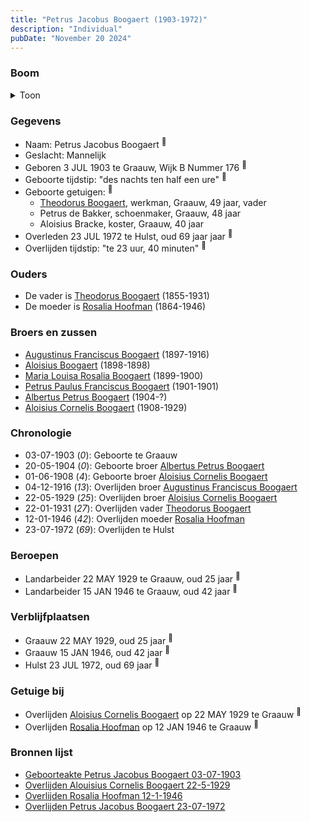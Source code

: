 ```yaml
---
title: "Petrus Jacobus Boogaert (1903-1972)"
description: "Individual"
pubDate: "November 20 2024"
---
```


### Boom
<details><summary>Toon</summary>

![test](https://www.plantuml.com/plantuml/svg/ZPB1JW9138RlynID7ZoHiBkm0Y4865296cFqu8bqTmfCc9qXqzaGOdXt1zbL4urwcxH__txJTiWUdIyBBNYjp0OT5f1XlbuwMnfvQRLru1qQ3YaoNgoK9CYLopKTtrHi_0uAAZ9oV0on9qVMxpOalhZc6fdXLG30s3f9xccbyhKXvdw_G6K60qZ4NeWpU7XlnU9OSVAq8YkjApdKsIMIyoU033VDPjH90KudoRGz7GVdruKYBVVGxsMOxUQPzLvJRm1Hfzs6YozfNfTQpz78UUuiSsO3HT35CSn6zn1ramYk76Av3JmLnADbr0hXsjf5WQOcQCQjG30TJv99yYi1p9w3SoTjrSv_qaGrJIlzHjFlRKbAPPO77ToDNe9rDts7cWQeD85JhPOhloEjxJQ0xKKrhaQZKeYA_ZDGLOR0GTkDHDtjWVnX-ZFCRVRJ5heHVApmxsqaOHItuLlDvD-ZYEkQynYkIyt-S2T3CZBSxHi0)
</details>

### Gegevens
- Naam: Petrus Jacobus Boogaert <sup><a href="../s00324/" style="text-decoration:none" title="Geboorteakte Petrus Jacobus Boogaert 03-07-1903">:link:</a></sup>
- Geslacht: Mannelijk
- Geboren 3 JUL 1903 te Graauw, Wijk B Nummer 176 <sup><a href="../s00324/" style="text-decoration:none" title="Geboorteakte Petrus Jacobus Boogaert 03-07-1903">:link:</a></sup>
- Geboorte tijdstip: "des nachts ten half een ure" <sup><a href="../s00324/" style="text-decoration:none" title="Geboorteakte Petrus Jacobus Boogaert 03-07-1903">:link:</a></sup>
- Geboorte getuigen: <sup><a href="../s00324/" style="text-decoration:none" title="Geboorteakte Petrus Jacobus Boogaert 03-07-1903">:link:</a></sup>
  - [Theodorus Boogaert](../i00186/), werkman, Graauw, 49 jaar, vader
  - Petrus de Bakker, schoenmaker, Graauw, 48 jaar
  - Aloisius Bracke, koster, Graauw, 40 jaar
- Overleden 23 JUL 1972 te Hulst, oud 69 jaar jaar <sup><a href="../s00331/" style="text-decoration:none" title="Overlijden Petrus Jacobus Boogaert 23-07-1972">:link:</a></sup>
- Overlijden tijdstip: "te 23 uur, 40 minuten" <sup><a href="../s00331/" style="text-decoration:none" title="Overlijden Petrus Jacobus Boogaert 23-07-1972">:link:</a></sup>

### Ouders
- De vader is [Theodorus Boogaert](../i00186/) (1855-1931)
- De moeder is [Rosalia Hoofman](../i00024/) (1864-1946)

### Broers en zussen
- [Augustinus Franciscus Boogaert](../i00187/) (1897-1916)
- [Aloisius Boogaert](../i00188/) (1898-1898)
- [Maria Louisa Rosalia Boogaert](../i00189/) (1899-1900)
- [Petrus Paulus Franciscus Boogaert](../i00190/) (1901-1901)
- [Albertus Petrus Boogaert](../i00192/) (1904-?)
- [Aloisius Cornelis Boogaert](../i00193/) (1908-1929)

### Chronologie
- 03-07-1903 (<i>0</i>): Geboorte te Graauw
- 20-05-1904 (<i>0</i>): Geboorte broer [Albertus Petrus Boogaert](../i00192/)
- 01-06-1908 (<i>4</i>): Geboorte broer [Aloisius Cornelis Boogaert](../i00193/)
- 04-12-1916 (<i>13</i>): Overlijden broer [Augustinus Franciscus Boogaert](../i00187/)
- 22-05-1929 (<i>25</i>): Overlijden broer [Aloisius Cornelis Boogaert](../i00193/)
- 22-01-1931 (<i>27</i>): Overlijden vader [Theodorus Boogaert](../i00186/)
- 12-01-1946 (<i>42</i>): Overlijden moeder [Rosalia Hoofman](../i00024/)
- 23-07-1972 (<i>69</i>): Overlijden te Hulst

### Beroepen
- Landarbeider 22 MAY 1929 te Graauw, oud 25 jaar <sup><a href="../s00329/" style="text-decoration:none" title="Overlijden Alouisius Cornelis Boogaert 22-5-1929 ">:link:</a></sup>
- Landarbeider 15 JAN 1946 te Graauw, oud 42 jaar <sup><a href="../s00033/" style="text-decoration:none" title="Overlijden Rosalia Hoofman 12-1-1946 ">:link:</a></sup>

### Verblijfplaatsen
- Graauw  22 MAY 1929, oud 25 jaar  <sup><a href="../s00329/" style="text-decoration:none" title="Overlijden Alouisius Cornelis Boogaert 22-5-1929 ">:link:</a></sup>
- Graauw  15 JAN 1946, oud 42 jaar  <sup><a href="../s00033/" style="text-decoration:none" title="Overlijden Rosalia Hoofman 12-1-1946 ">:link:</a></sup>
- Hulst  23 JUL 1972, oud 69 jaar  <sup><a href="../s00331/" style="text-decoration:none" title="Overlijden Petrus Jacobus Boogaert 23-07-1972">:link:</a></sup>

### Getuige bij
- Overlijden [Aloisius Cornelis Boogaert](../i00193/) op 22 MAY 1929 te Graauw <sup><a href="../s00329/" style="text-decoration:none" title="Overlijden Alouisius Cornelis Boogaert 22-5-1929 ">:link:</a></sup>
- Overlijden [Rosalia Hoofman](../i00024/) op 12 JAN 1946 te Graauw <sup><a href="../s00033/" style="text-decoration:none" title="Overlijden Rosalia Hoofman 12-1-1946 ">:link:</a></sup>

### Bronnen lijst
- [Geboorteakte Petrus Jacobus Boogaert 03-07-1903](../s00324/)
- [Overlijden Alouisius Cornelis Boogaert 22-5-1929 ](../s00329/)
- [Overlijden Rosalia Hoofman 12-1-1946 ](../s00033/)
- [Overlijden Petrus Jacobus Boogaert 23-07-1972](../s00331/)